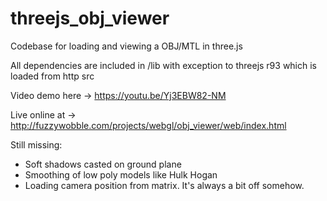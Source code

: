 # threejs_obj_viewer

Codebase for loading and viewing a OBJ/MTL in three.js

All dependencies are included in /lib with exception to threejs r93 which is loaded from http src

Video demo here -> https://youtu.be/Yj3EBW82-NM

Live online at -> http://fuzzywobble.com/projects/webgl/obj_viewer/web/index.html

Still missing: 
- Soft shadows casted on ground plane
- Smoothing of low poly models like Hulk Hogan
- Loading camera position from matrix. It's always a bit off somehow.
